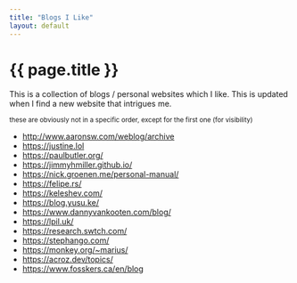 ```yaml
---
title: "Blogs I Like"
layout: default
---
```


# {{ page.title }}

This is a collection of blogs / personal websites which I like. This is updated
when I find a new website that intrigues me.

<small>these are obviously not in a specific order, except for the first one
(for visibility)</small>

- http://www.aaronsw.com/weblog/archive
- https://justine.lol
- https://paulbutler.org/
- https://jimmyhmiller.github.io/
- https://nick.groenen.me/personal-manual/
- https://felipe.rs/
- https://keleshev.com/
- https://blog.yusu.ke/
- https://www.dannyvankooten.com/blog/
- https://lpil.uk/
- https://research.swtch.com/
- https://stephango.com/
- https://monkey.org/~marius/
- https://acroz.dev/topics/
- https://www.fosskers.ca/en/blog
